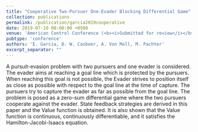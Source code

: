 ```yaml
---
title: "Cooperative Two-Pursuer One-Evader Blocking Differential Game"
collection: publications
permalink: /publication/garcia2019cooperative
date: 2019-07-10 00:00:00 +0500
venue: 'American Control Conference (<b><i>Submitted for review</i></b>)'
pubtype: 'conference'
authors: 'E. Garcia, D. W. Casbeer, A. Von Moll, M. Pachter'
excerpt_separator: ""
---
```

A pursuit-evasion problem with two pursuers and one evader is considered. The evader aims at reaching a goal line which is protected by the pursuers. When reaching this goal is not possible, the Evader strives to position itself as close as possible with respect to the goal line at the time of capture. The pursuers try to capture the evader as far as possible from the goal line. The problem is posed as a zero-sum differential game where the two pursuers cooperate against the evader. State feedback strategies are derived in this paper and the Value function is obtained. It is also shown that the Value function is continuous, continuously differentiable, and it satisfies the Hamilton-Jacobi-Isaacs equation.
